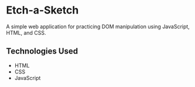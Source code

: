 # Etch-a-Sketch

A simple web application for practicing DOM manipulation using JavaScript, HTML, and CSS.

## Technologies Used

- HTML
- CSS
- JavaScript

